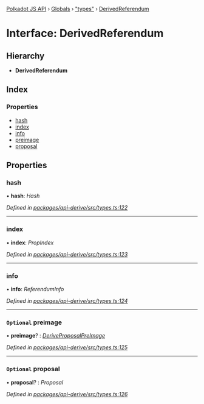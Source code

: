 [Polkadot JS API](../README.md) › [Globals](../globals.md) › ["types"](../modules/_types_.md) › [DerivedReferendum](_types_.derivedreferendum.md)

# Interface: DerivedReferendum

## Hierarchy

* **DerivedReferendum**

## Index

### Properties

* [hash](_types_.derivedreferendum.md#hash)
* [index](_types_.derivedreferendum.md#index)
* [info](_types_.derivedreferendum.md#info)
* [preimage](_types_.derivedreferendum.md#optional-preimage)
* [proposal](_types_.derivedreferendum.md#optional-proposal)

## Properties

###  hash

• **hash**: *Hash*

*Defined in [packages/api-derive/src/types.ts:122](https://github.com/polkadot-js/api/blob/ce5c8f7443/packages/api-derive/src/types.ts#L122)*

___

###  index

• **index**: *PropIndex*

*Defined in [packages/api-derive/src/types.ts:123](https://github.com/polkadot-js/api/blob/ce5c8f7443/packages/api-derive/src/types.ts#L123)*

___

###  info

• **info**: *ReferendumInfo*

*Defined in [packages/api-derive/src/types.ts:124](https://github.com/polkadot-js/api/blob/ce5c8f7443/packages/api-derive/src/types.ts#L124)*

___

### `Optional` preimage

• **preimage**? : *[DeriveProposalPreImage](_types_.deriveproposalpreimage.md)*

*Defined in [packages/api-derive/src/types.ts:125](https://github.com/polkadot-js/api/blob/ce5c8f7443/packages/api-derive/src/types.ts#L125)*

___

### `Optional` proposal

• **proposal**? : *Proposal*

*Defined in [packages/api-derive/src/types.ts:126](https://github.com/polkadot-js/api/blob/ce5c8f7443/packages/api-derive/src/types.ts#L126)*
